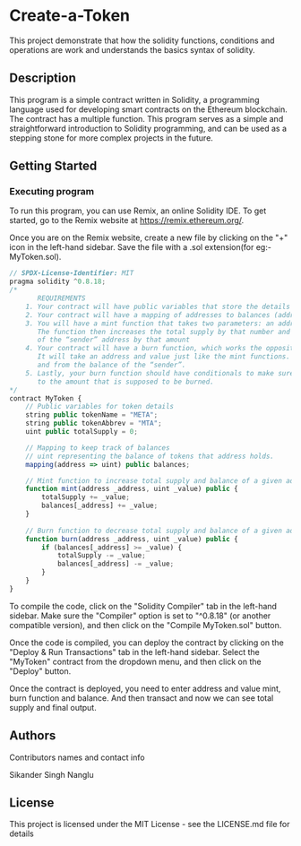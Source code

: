 # Create-a-Token

This project demonstrate that how the solidity functions, conditions and operations are work and understands the basics syntax of solidity.

## Description

This program is a simple contract written in Solidity, a programming language used for developing smart contracts on the Ethereum blockchain. The contract has a multiple function. This program serves as a simple and straightforward introduction to Solidity programming, and can be used as a stepping stone for more complex projects in the future.

## Getting Started

### Executing program

To run this program, you can use Remix, an online Solidity IDE. To get started, go to the Remix website at https://remix.ethereum.org/.

Once you are on the Remix website, create a new file by clicking on the "+" icon in the left-hand sidebar. Save the file with a .sol extension(for eg:-MyToken.sol).
```javascript
// SPDX-License-Identifier: MIT
pragma solidity ^0.8.18;
/*
       REQUIREMENTS
    1. Your contract will have public variables that store the details about your coin (Token Name, Token Abbrv., Total Supply)
    2. Your contract will have a mapping of addresses to balances (address => uint)
    3. You will have a mint function that takes two parameters: an address and a value. 
       The function then increases the total supply by that number and increases the balance 
       of the “sender” address by that amount
    4. Your contract will have a burn function, which works the opposite of the mint function, as it will destroy tokens. 
       It will take an address and value just like the mint functions. It will then deduct the value from the total supply 
       and from the balance of the “sender”.
    5. Lastly, your burn function should have conditionals to make sure the balance of "sender" is greater than or equal 
       to the amount that is supposed to be burned.
*/
contract MyToken {
    // Public variables for token details
    string public tokenName = "META";
    string public tokenAbbrev = "MTA";
    uint public totalSupply = 0;

    // Mapping to keep track of balances
    // uint representing the balance of tokens that address holds.
    mapping(address => uint) public balances;

    // Mint function to increase total supply and balance of a given address
    function mint(address _address, uint _value) public {
        totalSupply += _value;
        balances[_address] += _value;
    }
        
    // Burn function to decrease total supply and balance of a given address
    function burn(address _address, uint _value) public {
        if (balances[_address] >= _value) {
            totalSupply -= _value;
            balances[_address] -= _value;
        }
    }
}

```

To compile the code, click on the "Solidity Compiler" tab in the left-hand sidebar. Make sure the "Compiler" option is set to "^0.8.18" (or another compatible version), and then click on the "Compile MyToken.sol" button.

Once the code is compiled, you can deploy the contract by clicking on the "Deploy & Run Transactions" tab in the left-hand sidebar. Select the "MyToken" contract from the dropdown menu, and then click on the "Deploy" button.

Once the contract is deployed, you need to enter address and value mint, burn function and balance. And then transact and now we can see total supply and final output.

## Authors

Contributors names and contact info

Sikander Singh Nanglu

## License

This project is licensed under the MIT License - see the LICENSE.md file for details
